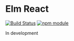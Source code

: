 # Elm React

[![Build Status](https://travis-ci.org/jedirandy/elm-react.svg?branch=master)](https://travis-ci.org/jedirandy/elm-react)
[![npm module](https://badge.fury.io/js/elm-react.svg)](https://www.npmjs.org/package/elm-react)

In development
